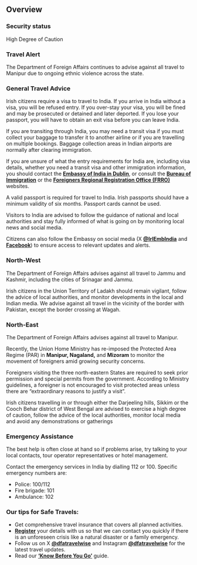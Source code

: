 ## Overview

### **Security status**

High Degree of Caution

### **Travel Alert**

The Department of Foreign Affairs continues to advise against all travel to Manipur due to ongoing ethnic violence across the state.

### **General Travel Advice**

Irish citizens require a visa to travel to India. If you arrive in India without a visa, you will be refused entry. If you over-stay your visa, you will be fined and may be prosecuted or detained and later deported. If you lose your passport, you will have to obtain an exit visa before you can leave India.

If you are transiting through India, you may need a transit visa if you must collect your baggage to transfer it to another airline or if you are travelling on multiple bookings. Baggage collection areas in Indian airports are normally after clearing immigration.

If you are unsure of what the entry requirements for India are, including visa details, whether you need a transit visa and other immigration information, you should contact the [**Embassy of India in Dublin**](http://www.indianembassydublin.in/), or consult the [**Bureau of Immigration**](https://boi.gov.in/) or the [**Foreigners Regional Registration Office (FRRO)**](https://indianfrro.gov.in/eservices/home.jsp) websites.

A valid passport is required for travel to India. Irish passports should have a minimum validity of six months. Passport cards cannot be used.

Visitors to India are advised to follow the guidance of national and local authorities and stay fully informed of what is going on by monitoring local news and social media.

Citizens can also follow the Embassy on social media (X [**@IrlEmbIndia**](https://twitter.com/IrlEmbIndia) and [**Facebook**](https://www.facebook.com/IrelandinIndia/)) to ensure access to relevant updates and alerts.

### **North-West**

The Department of Foreign Affairs advises against all travel to Jammu and Kashmir, including the cities of Srinagar and Jammu.

Irish citizens in the Union Territory of Ladakh should remain vigilant, follow the advice of local authorities, and monitor developments in the local and Indian media. We advise against all travel in the vicinity of the border with Pakistan, except the border crossing at Wagah.

### **North-East**

The Department of Foreign Affairs advises against all travel to Manipur.

Recently, the Union Home Ministry has re-imposed the Protected Area Regime (PAR) in **Manipur, Nagaland,** and **Mizoram** to monitor the movement of foreigners amid growing security concerns.

Foreigners visiting the three north-eastern States are required to seek prior permission and special permits from the government. According to Ministry guidelines, a foreigner is not encouraged to visit protected areas unless there are “extraordinary reasons to justify a visit”.

Irish citizens travelling in or through either the Darjeeling hills, Sikkim or the Cooch Behar district of West Bengal are advised to exercise a high degree of caution, follow the advice of the local authorities, monitor local media and avoid any demonstrations or gatherings

### **Emergency Assistance**

The best help is often close at hand so if problems arise, try talking to your local contacts, tour operator representatives or hotel management.

Contact the emergency services in India by dialling 112 or 100. Specific emergency numbers are:

* Police: 100/112
* Fire brigade: 101
* Ambulance: 102

### **Our tips for Safe Travels:**

* Get comprehensive travel insurance that covers all planned activities.
* [**Register**](https://www.ireland.ie/en/dfa/overseas-travel/citizens-registration/) your details with us so that we can contact you quickly if there is an unforeseen crisis like a natural disaster or a family emergency.
* Follow us on X [**@dfatravelwise**](https://www.twitter.com/DFATravelWise) and Instagram [**@dfatravelwise**](https://www.instagram.com/dfatravelwise) for the latest travel updates.
* Read our [**‘Know Before You Go’**](https://www.ireland.ie/en/dfa/overseas-travel/know-before-you-go/) guide.